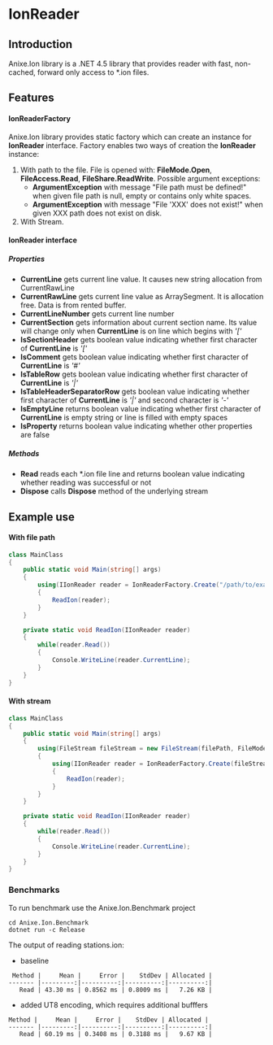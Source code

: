 # IonReader

## Introduction
Anixe.Ion library is a .NET 4.5 library that provides reader with fast, non-cached, forward only access to *.ion files. 

## Features
#### IonReaderFactory
Anixe.Ion library provides static factory which can create an instance for **IonReader** interface. Factory enables two ways of creation the **IonReader** instance:

1. With path to the file. File is opened with: **FileMode.Open**, **FileAccess.Read**, **FileShare.ReadWrite**. Possible argument exceptions:
   * **ArgumentException** with message "File path must be defined!" when given file path is null, empty or contains only white spaces.
   * **ArgumentException** with message "File 'XXX' does not exist!" when given XXX path does not exist on disk.
2. With Stream.

#### IonReader interface
##### Properties
* **CurrentLine** gets current line value. It causes new string allocation from CurrentRawLine 
* **CurrentRawLine** gets current line value as ArraySegment<char>. It is allocation free. Data is from rented buffer.
* **CurrentLineNumber** gets current line number
* **CurrentSection** gets information about current section name. Its value will change only when **CurrentLine** is on line which begins with *'['*
* **IsSectionHeader** gets boolean value indicating whether first character of **CurrentLine** is *'['*
* **IsComment** gets boolean value indicating whether first character of **CurrentLine** is *'#'*
* **IsTableRow** gets boolean value indicating whether first character of **CurrentLine** is *'|'*
* **IsTableHeaderSeparatorRow** gets boolean value indicating whether first character of **CurrentLine** is *'|'* and second character is *'-'*
* **IsEmptyLine** returns boolean value indicating whether first character of **CurrentLine** is empty string or line is filled with empty spaces
* **IsProperty** returns boolean value indicating whether other properties are false

##### Methods
* **Read** reads each *.ion file line and returns boolean value indicating whether reading was successful or not
* **Dispose** calls **Dispose** method of the underlying stream
 
## Example use
#### With file path
```c#
class MainClass
{
    public static void Main(string[] args)
    {
        using(IIonReader reader = IonReaderFactory.Create("/path/to/example.ion"))
        {
            ReadIon(reader);
        }
    }

    private static void ReadIon(IIonReader reader)
    {
        while(reader.Read())
        {
            Console.WriteLine(reader.CurrentLine);
        }
    }
}
```
#### With stream
```c#
class MainClass
{
    public static void Main(string[] args)
    {
        using(FileStream fileStream = new FileStream(filePath, FileMode.Open, FileAccess.Read, FileShare.ReadWrite))
        {
            using(IIonReader reader = IonReaderFactory.Create(fileStream))
            {
                ReadIon(reader);
            }
        }
    }

    private static void ReadIon(IIonReader reader)
    {
        while(reader.Read())
        {
            Console.WriteLine(reader.CurrentLine);
        }
    }
}
```

### Benchmarks

To run benchmark use the Anixe.Ion.Benchmark project

```
cd Anixe.Ion.Benchmark
dotnet run -c Release
```

The output of reading stations.ion:

* baseline

```
 Method |     Mean |     Error |    StdDev | Allocated |
------- |---------:|----------:|----------:|----------:|
   Read | 43.30 ms | 0.8562 ms | 0.8009 ms |   7.26 KB |
```

* added UT8 encoding, which requires additional bufffers
```
Method |     Mean |     Error |    StdDev | Allocated |
------- |---------:|----------:|----------:|----------:|
   Read | 60.19 ms | 0.3408 ms | 0.3188 ms |   9.67 KB |
```